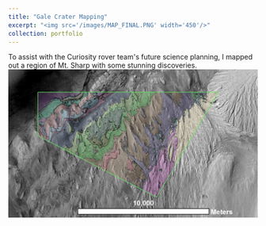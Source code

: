 ```yaml
---
title: "Gale Crater Mapping"
excerpt: "<img src='/images/MAP_FINAL.PNG' width='450'/>"
collection: portfolio
---
```

To assist with the Curiosity rover team's future science planning, I mapped out a region of Mt. Sharp with some stunning discoveries.<br/><img src='/images/MAP_FINAL.PNG'>